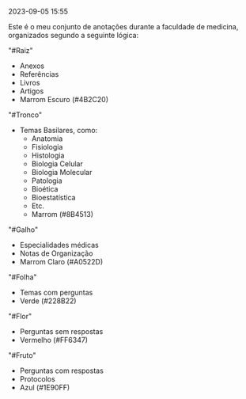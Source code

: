2023-09-05 15:55

Este é o meu conjunto de anotações durante a faculdade de medicina, organizados segundo a seguinte lógica:

"#Raiz"
- Anexos
- Referências
- Livros
- Artigos
- Marrom Escuro (#4B2C20)

"#Tronco"
- Temas Basilares, como:
	- Anatomia
	- Fisiologia
	- Histologia
	- Biologia Celular
	- Biologia Molecular
	- Patologia
	- Bioética
	- Bioestatística
	- Etc.
	- Marrom (#8B4513)

"#Galho"
- Especialidades médicas
- Notas de Organização
- Marrom Claro (#A0522D)

"#Folha"
- Temas com perguntas
- Verde (#228B22)

"#Flor"
- Perguntas sem respostas
- Vermelho (#FF6347)

"#Fruto"
- Perguntas com respostas
- Protocolos
- Azul (#1E90FF)